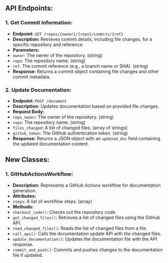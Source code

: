 ## API Endpoints:

### 1. Get Commit Information:
- **Endpoint:** `GET /repos/{owner}/{repo}/commits/{ref}`
- **Description:** Retrieves commit details, including file changes, for a specific repository and reference.
- **Parameters:**
 - `owner`: The owner of the repository. (string)
 - `repo`: The repository name. (string)
 - `ref`: The commit reference (e.g., a branch name or SHA). (string)
- **Response:** Returns a commit object containing file changes and other commit metadata.

### 2. Update Documentation:
- **Endpoint:** `POST /document`
- **Description:** Updates documentation based on provided file changes.
- **Request Body:**
 - `repo_owner`: The owner of the repository. (string)
 - `repo`: The repository name. (string)
 - `files_changed`: A list of changed files. (array of strings)
 - `github_token`: The GitHub authentication token. (string)
- **Response:** Returns a JSON object with an `updated_doc` field containing the updated documentation content.

## New Classes:

### 1. GitHubActionsWorkflow:
- **Description:** Represents a GitHub Actions workflow for documentation generation.
- **Attributes:**
 - `steps`: A list of workflow steps. (array)
- **Methods:**
 - `checkout_code()`: Checks out the repository code.
 - `get_changed_files()`: Retrieves a list of changed files using the GitHub API.
 - `read_changed_files()`: Reads the list of changed files from a file.
 - `call_api()`: Calls the documentation update API with the changed files.
 - `update_documentation()`: Updates the documentation file with the API response.
 - `commit_and_push()`: Commits and pushes changes to the documentation file if updated.
